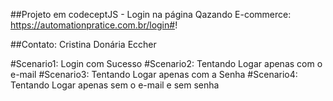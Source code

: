 ##Projeto em codeceptJS - Login na página Qazando E-commerce:  https://automationpratice.com.br/login#!

##Contato: Cristina Donária Eccher

#Scenario1: Login com Sucesso
#Scenario2: Tentando Logar apenas com o e-mail
#Scenario3: Tentando Logar apenas com a Senha
#Scenario4: Tentando Logar apenas sem o e-mail e sem senha
